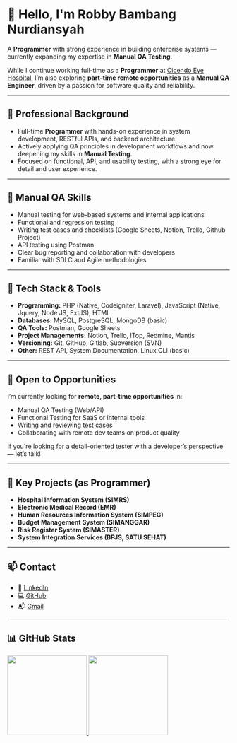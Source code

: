 # 👋 Hello, I'm Robby Bambang Nurdiansyah

A **Programmer** with strong experience in building enterprise systems — currently expanding my expertise in **Manual QA Testing**.

While I continue working full-time as a **Programmer** at [Cicendo Eye Hospital](https://www.rsmatacicendo.go.id/), I’m also exploring **part-time remote opportunities** as a **Manual QA Engineer**, driven by a passion for software quality and reliability.

---

## 💼 Professional Background

- Full-time **Programmer** with hands-on experience in system development, RESTful APIs, and backend architecture.
- Actively applying QA principles in development workflows and now deepening my skills in **Manual Testing**.
- Focused on functional, API, and usability testing, with a strong eye for detail and user experience.

---

## 🧪 Manual QA Skills

- Manual testing for web-based systems and internal applications
- Functional and regression testing  
- Writing test cases and checklists (Google Sheets, Notion, Trello, Github Project)  
- API testing using Postman  
- Clear bug reporting and collaboration with developers  
- Familiar with SDLC and Agile methodologies

---

## 🧰 Tech Stack & Tools

- **Programming:** PHP (Native, Codeigniter, Laravel), JavaScript (Native, Jquery, Node JS, ExtJS), HTML
- **Databases:** MySQL, PostgreSQL, MongoDB (basic)
- **QA Tools:** Postman, Google Sheets
- **Project Managements:** Notion, Trello, ITop, Redmine, Mantis
- **Versioning:** Git, GitHub, Gitlab, Subversion (SVN) 
- **Other:** REST API, System Documentation, Linux CLI (basic)

---

## 🚀 Open to Opportunities

I’m currently looking for **remote, part-time opportunities** in:

- Manual QA Testing (Web/API)  
- Functional Testing for SaaS or internal tools  
- Writing and reviewing test cases  
- Collaborating with remote dev teams on product quality

If you're looking for a detail-oriented tester with a developer’s perspective — let’s talk!

---

## 🏥 Key Projects (as Programmer)

- **Hospital Information System (SIMRS)**  
- **Electronic Medical Record (EMR)**
- **Human Resources Information System (SIMPEG)**  
- **Budget Management System (SIMANGGAR)**  
- **Risk Register System (SIMASTER)**  
- **System Integration Services (BPJS, SATU SEHAT)**

---

## 📫 Contact

- 💼 [LinkedIn](https://www.linkedin.com/in/nurdiansyahrobby/)  
- 💻 [GitHub](https://github.com/robbynurdiansyah)  
- 📬 [Gmail](mailto:robbynurdiansyah24@gmail.com)

---

## 📊 GitHub Stats

<p align="left">
<a href="https://github.com/robbynurdiansyah">
  <img height="180em" src="https://github-readme-stats-eight-theta.vercel.app/api?username=robbynurdiansyah&show_icons=true&theme=algolia&include_all_commits=true&count_private=true"/>
  <img height="180em" src="https://github-readme-stats-eight-theta.vercel.app/api/top-langs/?username=robbynurdiansyah&layout=compact&theme=algolia"/>
</a>
</p>
